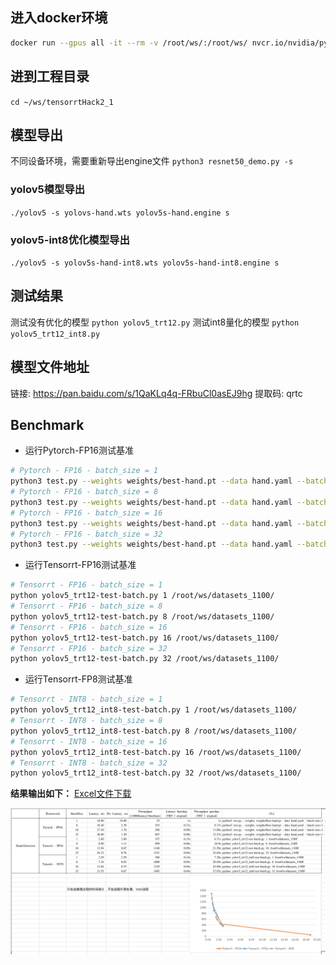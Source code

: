 ## 进入docker环境

```bash
docker run --gpus all -it --rm -v /root/ws/:/root/ws/ nvcr.io/nvidia/pytorch:20.11-py
```

## 进到工程目录

`cd ~/ws/tensorrtHack2_1`

## 模型导出

不同设备环境，需要重新导出engine文件
`python3 resnet50_demo.py -s`

### yolov5模型导出

`./yolov5 -s yolovs-hand.wts yolov5s-hand.engine s`

### yolov5-int8优化模型导出

`./yolov5 -s yolov5s-hand-int8.wts yolov5s-hand-int8.engine s`

## 测试结果

测试没有优化的模型
`python yolov5_trt12.py`
测试int8量化的模型
`python yolov5_trt12_int8.py`

## 模型文件地址

链接: https://pan.baidu.com/s/1QaKLq4q-FRbuCl0asEJ9hg 提取码: qrtc

## Benchmark

- 运行Pytorch-FP16测试基准

```bash
# Pytorch - FP16 - batch_size = 1
python3 test.py --weights weights/best-hand.pt --data hand.yaml --batch-size=1 --img-size 1
# Pytorch - FP16 - batch_size = 8
python3 test.py --weights weights/best-hand.pt --data hand.yaml --batch-size=1 --img-size 8
# Pytorch - FP16 - batch_size = 16
python3 test.py --weights weights/best-hand.pt --data hand.yaml --batch-size=1 --img-size 16
# Pytorch - FP16 - batch_size = 32
python3 test.py --weights weights/best-hand.pt --data hand.yaml --batch-size=1 --img-size 32
```

- 运行Tensorrt-FP16测试基准

```bash
# Tensorrt - FP16 - batch_size = 1
python yolov5_trt12-test-batch.py 1 /root/ws/datasets_1100/
# Tensorrt - FP16 - batch_size = 8
python yolov5_trt12-test-batch.py 8 /root/ws/datasets_1100/
# Tensorrt - FP16 - batch_size = 16
python yolov5_trt12-test-batch.py 16 /root/ws/datasets_1100/
# Tensorrt - FP16 - batch_size = 32
python yolov5_trt12-test-batch.py 32 /root/ws/datasets_1100/
```

- 运行Tensorrt-FP8测试基准

```bash
# Tensorrt - INT8 - batch_size = 1
python yolov5_trt12_int8-test-batch.py 1 /root/ws/datasets_1100/
# Tensorrt - INT8 - batch_size = 8
python yolov5_trt12_int8-test-batch.py 8 /root/ws/datasets_1100/
# Tensorrt - INT8 - batch_size = 16
python yolov5_trt12_int8-test-batch.py 16 /root/ws/datasets_1100/
# Tensorrt - INT8 - batch_size = 32
python yolov5_trt12_int8-test-batch.py 32 /root/ws/datasets_1100/
```

**结果输出如下：** [Excel文件下载](./benchmark.xlsx)

![benchmark](./benchmark.png)

